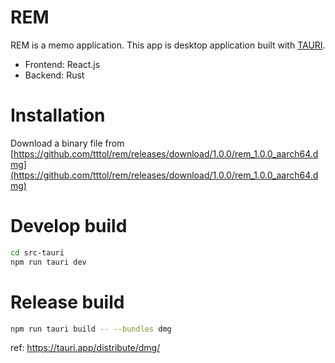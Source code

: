 # REM
REM is a memo application. This app is desktop application built with [TAURI](https://v2.tauri.app/).
- Frontend: React.js
- Backend: Rust

# Installation
Download a binary file from [https://github.com/tttol/rem/releases/download/1.0.0/rem_1.0.0_aarch64.dmg](https://github.com/tttol/rem/releases/download/1.0.0/rem_1.0.0_aarch64.dmg)

# Develop build
```sh
cd src-tauri
npm run tauri dev
```

# Release build
```bash
npm run tauri build -- --bundles dmg
```
ref: https://tauri.app/distribute/dmg/

